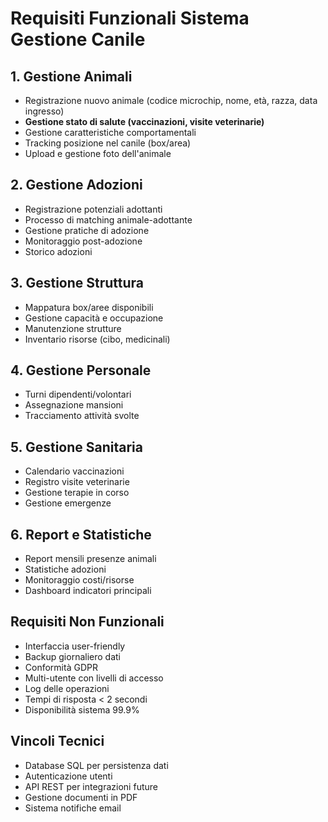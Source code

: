 # Requisiti Funzionali Sistema Gestione Canile

## 1. Gestione Animali

- Registrazione nuovo animale (codice microchip, nome, età, razza, data ingresso)
- **Gestione stato di salute (vaccinazioni, visite veterinarie)**
- Gestione caratteristiche comportamentali
- Tracking posizione nel canile (box/area)
- Upload e gestione foto dell'animale

## 2. Gestione Adozioni

- Registrazione potenziali adottanti
- Processo di matching animale-adottante
- Gestione pratiche di adozione
- Monitoraggio post-adozione
- Storico adozioni

## 3. Gestione Struttura

- Mappatura box/aree disponibili
- Gestione capacità e occupazione
- Manutenzione strutture
- Inventario risorse (cibo, medicinali)

## 4. Gestione Personale

- Turni dipendenti/volontari
- Assegnazione mansioni
- Tracciamento attività svolte

## 5. Gestione Sanitaria

- Calendario vaccinazioni
- Registro visite veterinarie
- Gestione terapie in corso
- Gestione emergenze

## 6. Report e Statistiche

- Report mensili presenze animali
- Statistiche adozioni
- Monitoraggio costi/risorse
- Dashboard indicatori principali

## Requisiti Non Funzionali

- Interfaccia user-friendly
- Backup giornaliero dati
- Conformità GDPR
- Multi-utente con livelli di accesso
- Log delle operazioni
- Tempi di risposta < 2 secondi
- Disponibilità sistema 99.9%

## Vincoli Tecnici

- Database SQL per persistenza dati
- Autenticazione utenti
- API REST per integrazioni future
- Gestione documenti in PDF
- Sistema notifiche email
